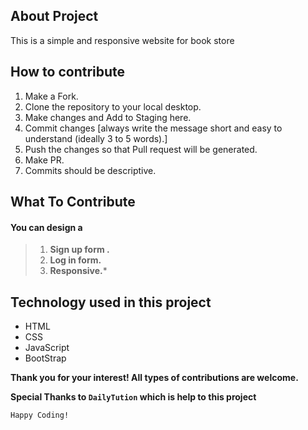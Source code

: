 ## About Project

This is a simple and responsive website for book store

## How to contribute
 1. Make a Fork.
 2. Clone the repository to your local desktop.
 3. Make changes and Add to Staging here.
 4. Commit changes [always write the message short and easy to understand (ideally 3 to 5 words).]
 5. Push the changes so that Pull request will be generated.
 6. Make PR.
 7. Commits should be descriptive.

## What To Contribute

#### You can design a 
>  1. **Sign up form .**
>  2. **Log in  form.**
>  3. **Responsive.***

## Technology used in this project
* HTML
* CSS
* JavaScript
* BootStrap

**Thank you for your interest! All types of contributions are welcome.**

**Special Thanks to ```DailyTution``` which is help to this project**

```Happy Coding!```

